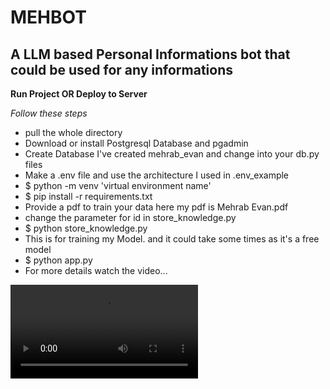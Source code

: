 <h1>MEHBOT</h1>

<h2>A LLM based Personal Informations bot that could be used for any informations</h2>

<b><p>Run Project OR Deploy to Server</p></b>
<i>Follow these steps</i>

<ul>
  <li>pull the whole directory</li>
  <li>Download or install Postgresql Database and pgadmin</li>
  <li>Create Database I've created mehrab_evan and change into your db.py files</li>
  <li>Make a .env file and use the architecture I used in .env_example</li>
  <li>$   python -m venv 'virtual environment name'</li>
  <li>$   pip install -r requirements.txt</li>
  <li>Provide a pdf to train your data here my pdf is Mehrab Evan.pdf</li>
  <li>change the parameter for id in store_knowledge.py</li>
  <li>$   python store_knowledge.py</li>
  <li>This is for training my Model. and it could take some times as it's a free model</li>
  <li>$ python app.py</li>
  <li>For more details watch the video...</li>
</ul>
<video src="https://youtu.be/2EqMj_n7xVo.mp4"/>

